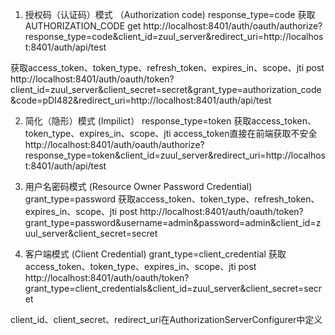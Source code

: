1. 授权码（认证码）模式 （Authorization code) response_type=code
获取 AUTHORIZATION_CODE
get http://localhost:8401/auth/oauth/authorize?response_type=code&client_id=zuul_server&redirect_uri=http://localhost:8401/auth/api/test

获取access_token、token_type、refresh_token、expires_in、scope、jti
post http://localhost:8401/auth/oauth/token?client_id=zuul_server&client_secret=secret&grant_type=authorization_code&code=pDI482&redirect_uri=http://localhost:8401/auth/api/test

2. 简化（隐形）模式 (Impilict） response_type=token
获取access_token、token_type、expires_in、scope、jti
access_token直接在前端获取不安全
http://localhost:8401/auth/oauth/authorize?response_type=token&client_id=zuul_server&redirect_uri=http://localhost:8401/auth/api/test

3. 用户名密码模式 (Resource Owner Password Credential) grant_type=password
获取access_token、token_type、refresh_token、expires_in、scope、jti
post http://localhost:8401/auth/oauth/token?grant_type=password&username=admin&password=admin&client_id=zuul_server&client_secret=secret

4. 客户端模式 (Client Credential) grant_type=client_credential
获取access_token、token_type、expires_in、scope、jti
post http://localhost:8401/auth/oauth/token?grant_type=client_credentials&client_id=zuul_server&client_secret=secret


client_id、client_secret、redirect_uri在AuthorizationServerConfigurer中定义
